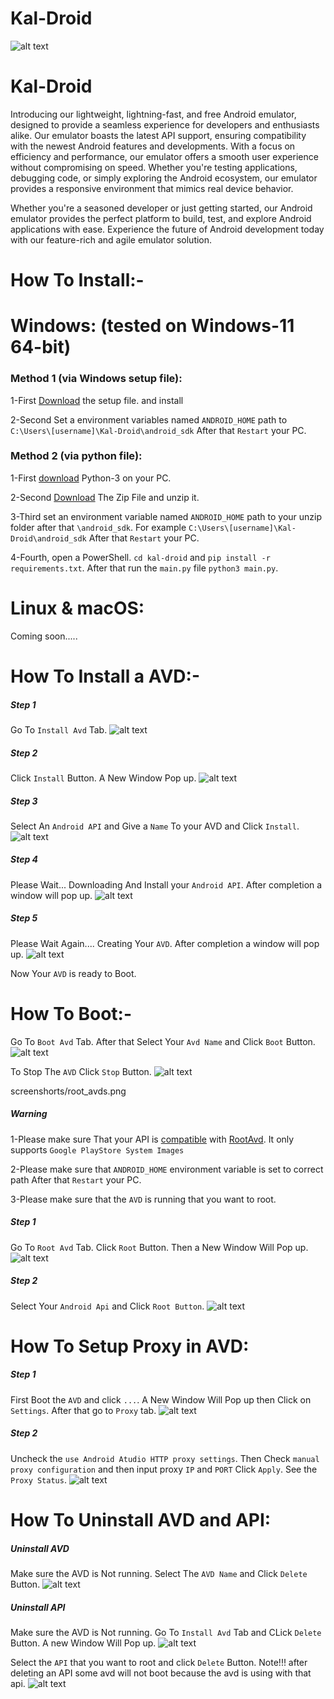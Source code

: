 # Kal-Droid
![alt text](screenshorts/image.png)

# Kal-Droid
Introducing our lightweight, lightning-fast, and free Android emulator, designed to provide a seamless experience for developers and enthusiasts alike. Our emulator boasts the latest API support, ensuring compatibility with the newest Android features and developments.
With a focus on efficiency and performance, our emulator offers a smooth user experience without compromising on speed. Whether you're testing applications, debugging code, or simply exploring the Android ecosystem, our emulator provides a responsive environment that mimics real device behavior.

Whether you're a seasoned developer or just getting started, our Android emulator provides the perfect platform to build, test, and explore Android applications with ease. Experience the future of Android development today with our feature-rich and agile emulator solution.

# How To Install:-

# Windows: (tested on Windows-11 64-bit)

### Method 1 (via Windows setup file):

1-First [Download](https://github.com/sudo-subho/kal-droid/releases/download/kal-droid-2.1/Kal-Droid_2.0_X64_WINDOWS_Setup.exe) the setup file. and install

2-Second Set a environment variables named ```ANDROID_HOME``` path to ```C:\Users\[username]\Kal-Droid\android_sdk``` After that ```Restart``` your PC.

### Method 2 (via python file):

1-First [download](https://www.python.org/downloads/) Python-3 on your PC.

2-Second [Download](https://github.com/sudo-subho/kal-droid/releases/download/kal-droid-2.1/kal-droid.zip) The Zip File and unzip it.

3-Third set an environment variable named ```ANDROID_HOME``` path to your unzip folder after that  ```\android_sdk```. For example ```C:\Users\[username]\Kal-Droid\android_sdk``` After that ```Restart``` your PC.

4-Fourth, open a PowerShell. ```cd kal-droid``` and ```pip install -r requirements.txt```. After that run the ```main.py``` file ```python3 main.py```.

# Linux & macOS:

Coming soon.....

# How To Install a AVD:-

##### Step 1

Go To ```Install Avd``` Tab.
![alt text](screenshorts/install_avds1.png)

##### Step 2

Click ```Install``` Button. A New Window Pop up.
![alt text](screenshorts/install_avds2.png)

##### Step 3

Select An ```Android API``` and Give a ```Name``` To your AVD and Click ```Install```.
![alt text](screenshorts/install_api_avds.png)

##### Step 4

Please Wait... Downloading And Install your ```Android API```. After completion a window will pop up.
![alt text](screenshorts/dowloading_api.png)

##### Step 5

Please Wait Again.... Creating Your ```AVD```. After completion a window will pop up.
![alt text](screenshorts/creating_avds.png)

Now Your ```AVD``` is ready to Boot.

# How To Boot:-

Go To ```Boot Avd``` Tab. After that Select Your ```Avd Name``` and Click ```Boot``` Button. 
![alt text](screenshorts/boot_avd.png)

To Stop The ```AVD``` Click ```Stop``` Button.
![alt text](screenshorts/stop_avd.png)

screenshorts/root_avds.png

##### Warning

1-Please make sure That your API is [compatible](https://github.com/newbit1/rootAVD/blob/master/CompatibilityChart.md) with [RootAvd](https://github.com/newbit1/rootAVD). It only supports ```Google PlayStore System Images```

2-Please make sure that ```ANDROID_HOME``` environment variable is set to correct path After that ```Restart``` your PC.

3-Please make sure that the ```AVD``` is running that you want to root.

##### Step 1

Go To ```Root Avd``` Tab. Click ```Root``` Button. Then a New Window Will Pop up.
![alt text](screenshorts/root_tabs.png)

##### Step 2

Select Your ```Android Api``` and Click ```Root Button```.
![alt text](screenshorts/root_avds.png)

# How To Setup Proxy in AVD:

##### Step 1

First Boot the ```AVD``` and click ```...```. A New Window Will Pop up then Click on ```Settings```. After that go to ```Proxy``` tab.
![alt text](screenshorts/proxy_avd.png)

##### Step 2

Uncheck the ```use Android Atudio HTTP proxy settings```. Then Check ```manual proxy configuration``` and then input proxy ```IP``` and ```PORT``` Click ```Apply```. See the ```Proxy Status```.
![alt text](screenshorts/prxy_Avd2.png)

# How To Uninstall AVD and API:

##### Uninstall AVD

Make sure the AVD is Not running. Select The ```AVD Name``` and Click ```Delete``` Button.
![alt text](screenshorts/delete_avd.png)

##### Uninstall API

Make sure the AVD is Not running. Go To ```Install Avd``` Tab and CLick ```Delete``` Button. A new Window Will Pop up.
![alt text](screenshorts/installAvdsTab.png)

Select the ```API``` that you want to root and click ```Delete``` Button. Note!!! after deleting an API some avd will not boot because the avd is using with that api.
![alt text](screenshorts/delete_api.png)
